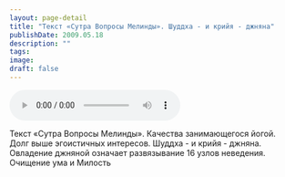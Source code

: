 ```yaml
---
layout: page-detail
title: "Текст «Сутра Вопросы Мелинды». Шуддха - и крийя - джняна"
publishDate: 2009.05.18
description: ""
tags:
image:
draft: false
---
```


<audio title="2009.05.18 - Текст «Сутра Вопросы Мелинды». Шуддха - и крийя - джняна.mp3" src="https://filer-api.advayta.org/v1.0/public/files/74997" controls=""></audio>

 Текст «Сутра Вопросы Мелинды». Качества занимающегося йогой.  
 Долг выше эгоистичных интересов. Шуддха - и крийя - джняна.  
 Овладение джняной означает развязывание 16 узлов неведения.  
 Очищение ума и Милость   

  
